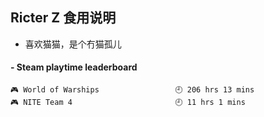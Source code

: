## Ricter Z 食用说明
- 喜欢猫猫，是个冇猫孤儿

<!-- steam-box start -->
#### - Steam playtime leaderboard
```text
🎮 World of Warships                 🕘 206 hrs 13 mins
🎮 NITE Team 4                       🕘 11 hrs 1 mins
```
<!-- Powered by https://github.com/YouEclipse/steam-box . -->
<!-- steam-box end -->
